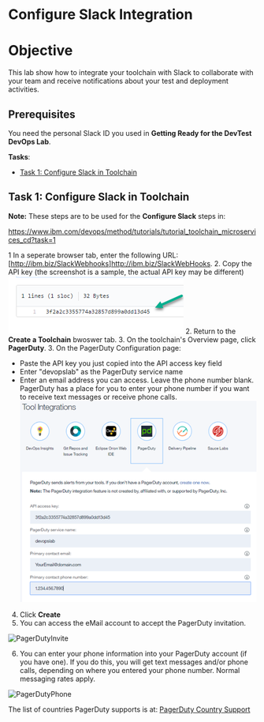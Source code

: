 # Configure Slack Integration

# Objective
This lab show how to integrate your toolchain with Slack to collaborate with your team and receive notifications about your test and deployment activities.

## Prerequisites
You need the personal Slack ID you used in **Getting Ready for the DevTest DevOps Lab**.

**Tasks**:
- [Task 1: Configure Slack in Toolchain](#task-1-configure-slack-in-toolchain)

## Task 1: Configure Slack in Toolchain

**Note:** These steps are to be used for the **Configure Slack** steps in:

https://www.ibm.com/devops/method/tutorials/tutorial_toolchain_microservices_cd?task=1

1 In a seperate browser tab, enter the following URL: [http://ibm.biz/SlackWebhooks]http://ibm.biz/SlackWebHooks.
2. Copy the API key (the screenshot is a sample, the actual API key may be different)
![CreatePDIntegrationAPIKey](screenshots/CreatePDIntegrationAPIKey.png)
2. Return to the **Create a Toolchain** bwoswer tab.
3. On the toolchain's Overview page, click **PagerDuty**.
3. On the PagerDuty Configuration page:
   - Paste the API key you just copied into the API access key field
   - Enter "devopslab" as the PagerDuty service name
   - Enter an email address you can access.  Leave the phone number blank.  PagerDuty has a place for you to enter your phone number if you want to receive text messages or receive phone calls.
![CreatePDIntegration](screenshots/CreatePDIntegration.png)
4. Click **Create**
5. You can access the eMail account to accept the PagerDuty invitation.

  ![PagerDutyInvite](screenshots/PagerDutyInvite.jpg)

6. You can enter your phone information into your PagerDuty account (if you have one).  If you do this, you will get text messages and/or phone calls, depending on where you entered your phone number.  Normal messaging rates apply.

  ![PagerDutyPhone](screenshots/PagerDutyPhone.jpg)

  The list of countries PagerDuty supports is at: [PagerDuty Country Support](https://support.pagerduty.com/hc/en-us/articles/202828860-Countries-PagerDuty-supports-for-SMS-and-phone-call-notifications)
